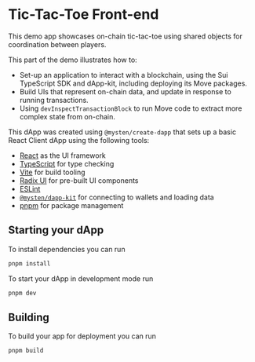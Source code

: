 # Tic-Tac-Toe Front-end

This demo app showcases on-chain tic-tac-toe using shared objects for coordination between players.

This part of the demo illustrates how to:

-   Set-up an application to interact with a blockchain, using the Sui TypeScript
    SDK and dApp-kit, including deploying its Move packages.
-   Build UIs that represent on-chain data, and update in response to running
    transactions.
-   Using `devInspectTransactionBlock` to run Move code to extract more complex
    state from on-chain.

This dApp was created using `@mysten/create-dapp` that sets up a basic React
Client dApp using the following tools:

-   [React](https://react.dev/) as the UI framework
-   [TypeScript](https://www.typescriptlang.org/) for type checking
-   [Vite](https://vitejs.dev/) for build tooling
-   [Radix UI](https://www.radix-ui.com/) for pre-built UI components
-   [ESLint](https://eslint.org/)
-   [`@mysten/dapp-kit`](https://sdk.mystenlabs.com/dapp-kit) for connecting to
    wallets and loading data
-   [pnpm](https://pnpm.io/) for package management

## Starting your dApp

To install dependencies you can run

```bash
pnpm install
```

To start your dApp in development mode run

```bash
pnpm dev
```

## Building

To build your app for deployment you can run

```bash
pnpm build
```
